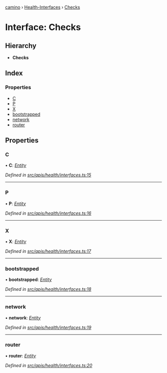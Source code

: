 [camino](../README.md) › [Health-Interfaces](../modules/health_interfaces.md) › [Checks](health_interfaces.checks.md)

# Interface: Checks

## Hierarchy

* **Checks**

## Index

### Properties

* [C](health_interfaces.checks.md#c)
* [P](health_interfaces.checks.md#p)
* [X](health_interfaces.checks.md#x)
* [bootstrapped](health_interfaces.checks.md#bootstrapped)
* [network](health_interfaces.checks.md#network)
* [router](health_interfaces.checks.md#router)

## Properties

###  C

• **C**: *[Entity](health_interfaces.entity.md)*

*Defined in [src/apis/health/interfaces.ts:15](https://github.com/chain4travel/caminojs/blob/ca67b81/src/apis/health/interfaces.ts#L15)*

___

###  P

• **P**: *[Entity](health_interfaces.entity.md)*

*Defined in [src/apis/health/interfaces.ts:16](https://github.com/chain4travel/caminojs/blob/ca67b81/src/apis/health/interfaces.ts#L16)*

___

###  X

• **X**: *[Entity](health_interfaces.entity.md)*

*Defined in [src/apis/health/interfaces.ts:17](https://github.com/chain4travel/caminojs/blob/ca67b81/src/apis/health/interfaces.ts#L17)*

___

###  bootstrapped

• **bootstrapped**: *[Entity](health_interfaces.entity.md)*

*Defined in [src/apis/health/interfaces.ts:18](https://github.com/chain4travel/caminojs/blob/ca67b81/src/apis/health/interfaces.ts#L18)*

___

###  network

• **network**: *[Entity](health_interfaces.entity.md)*

*Defined in [src/apis/health/interfaces.ts:19](https://github.com/chain4travel/caminojs/blob/ca67b81/src/apis/health/interfaces.ts#L19)*

___

###  router

• **router**: *[Entity](health_interfaces.entity.md)*

*Defined in [src/apis/health/interfaces.ts:20](https://github.com/chain4travel/caminojs/blob/ca67b81/src/apis/health/interfaces.ts#L20)*
